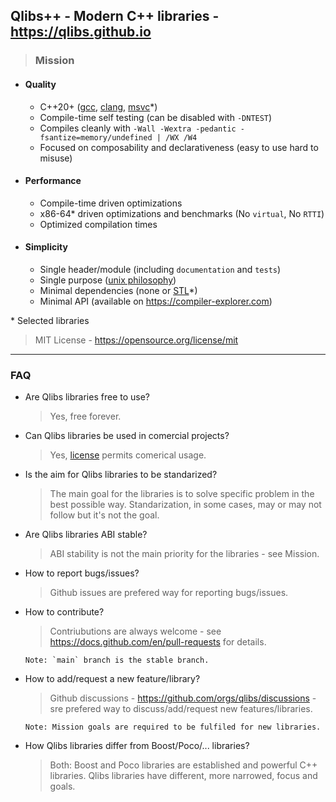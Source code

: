 ## Qlibs++ - Modern C++ libraries - https://qlibs.github.io

> ### Mission

- #### Quality

  - C++20+ ([gcc](https://gcc.gnu.org), [clang](https://clang.llvm.org), [msvc](https://visualstudio.microsoft.com/vs/features/cplusplus)\*)
  - Compile-time self testing (can be disabled with `-DNTEST`)
  - Compiles cleanly with `-Wall -Wextra -pedantic -fsantize=memory/undefined | /WX /W4`
  - Focused on composability and declarativeness (easy to use hard to misuse)

- #### Performance

  - Compile-time driven optimizations
  - x86-64\* driven optimizations and benchmarks (No `virtual`, No `RTTI`)
  - Optimized compilation times

- #### Simplicity

  - Single header/module (including `documentation` and `tests`)
  - Single purpose ([unix philosophy](https://en.wikipedia.org/wiki/Unix_philosophy))
  - Minimal dependencies (none or [STL](https://en.wikipedia.org/wiki/Standard_Template_Library)*)
  - Minimal API (available on https://compiler-explorer.com)

\* Selected libraries

> MIT License - https://opensource.org/license/mit

---

### FAQ

- Are Qlibs libraries free to use?

    > Yes, free forever.

- Can Qlibs libraries be used in comercial projects?

    > Yes, [license](https://opensource.org/license/mit) permits comerical usage.

- Is the aim for Qlibs libraries to be standarized?

    > The main goal for the libraries is to solve specific problem in the best possible way.
      Standarization, in some cases, may or may not follow but it's not the goal.

- Are Qlibs libraries ABI stable?

    > ABI stability is not the main priority for the libraries - see Mission.

- How to report bugs/issues?

    > Github issues are prefered way for reporting bugs/issues.

- How to contribute?

    > Contriubutions are always welcome -
      see https://docs.github.com/en/pull-requests for details.

      Note: `main` branch is the stable branch.

- How to add/request a new feature/library?

    > Github discussions - https://github.com/orgs/qlibs/discussions -
      sre prefered way to discuss/add/request new features/libraries.

      Note: Mission goals are required to be fulfiled for new libraries.

- How Qlibs libraries differ from Boost/Poco/... libraries?

    > Both: Boost and Poco libraries are established and powerful C++ libraries.
      Qlibs libraries have different, more narrowed, focus and goals.
